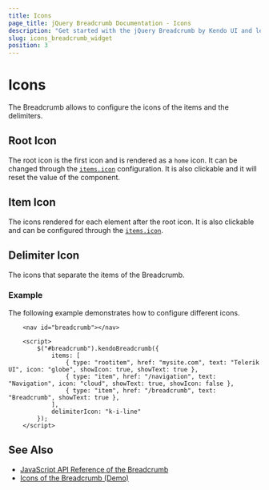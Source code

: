 ```yaml
---
title: Icons
page_title: jQuery Breadcrumb Documentation - Icons
description: "Get started with the jQuery Breadcrumb by Kendo UI and learn how to configure the icons of the items and the delimiters of the widget."
slug: icons_breadcrumb_widget
position: 3
---
```


# Icons

The Breadcrumb allows to configure the icons of the items and the delimiters.

## Root Icon

The root icon is the first icon and is rendered as a `home` icon. It can be changed through the [`items.icon`](/api/javascript/ui/breadcrumb/configuration/items) configuration. It is also clickable and it will reset the value of the component.

## Item Icon

The icons rendered for each element after the root icon. It is also clickable and can be configured through the [`items.icon`](/api/javascript/ui/breadcrumb/configuration/items).

## Delimiter Icon

The icons that separate the items of the Breadcrumb. 

### Example

The following example demonstrates how to configure different icons.

```dojo
    <nav id="breadcrumb"></nav>

    <script>
        $("#breadcrumb").kendoBreadcrumb({
            items: [
                { type: "rootitem", href: "mysite.com", text: "Telerik UI", icon: "globe", showIcon: true, showText: true },
                { type: "item", href: "/navigation", text: "Navigation", icon: "cloud", showText: true, showIcon: false },
                { type: "item", href: "/breadcrumb", text: "Breadcrumb", showText: true },
            ],
            delimiterIcon: "k-i-line"
        });
    </script>
```

## See Also

* [JavaScript API Reference of the Breadcrumb](/api/javascript/ui/breadcrumb)
* [Icons of the Breadcrumb (Demo)](https://demos.telerik.com/kendo-ui/breadcrumb/icons)